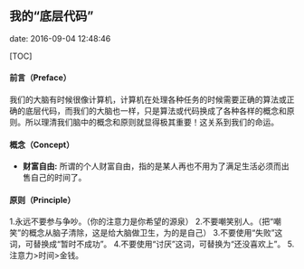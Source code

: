 ## 我的“底层代码”

date: 2016-09-04 12:48:46

[TOC]
 
#### 前言（Preface）
我们的大脑有时候很像计算机，计算机在处理各种任务的时候需要正确的算法或正确的底层代码，而我们的大脑也一样，只是算法或代码换成了各种各样的概念和原则。所以理清我们脑中的概念和原则就显得极其重要！这关系到我们的命运。

#### 概念（Concept）
* **财富自由:** 所谓的个人财富自由，指的是某人再也不用为了满足生活必须而出售自己的时间了。


#### 原则（Principle）
1.永远不要参与争吵。（你的注意力是你希望的源泉）
2.不要嘲笑别人。（把“嘲笑”的概念从脑子清除，这是给大脑做卫生，为的是自己）
3.不要使用“失败”这词，可替换成“暂时不成功”。
4.不要使用“讨厌”这词，可替换为“还没喜欢上”。
5.注意力>时间>金钱。
